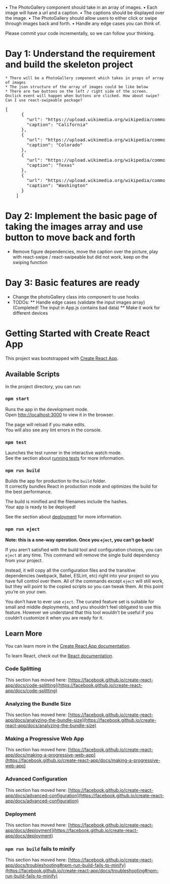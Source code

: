 • The PhotoGallery component should take in an array of images.
• Each image will have a url and a caption.
• The captions should be displayed over the image.
• The PhotoGallery should allow users to either click or swipe through images back and
forth.
• Handle any edge cases you can think of.

Please commit your code incrementally, so we can follow your thinking.

# Day 1: Understand the requirement and build the skeleton project
    * There will be a PhotoGallery component which takes in props of array of images
    * The json structure of the array of images could be like below
    * There are two buttons on the left / right side of the screen. Onclick event will happen when buttons are clicked. How about swipe? Can I use react-swipeable package?
  <pre>[
      {
        "url": "https://upload.wikimedia.org/wikipedia/commons/thumb/0/01/Flag_of_California.svg/150px-Flag_of_California.svg.png",
        "caption": "California"
      },
      {
        "url": "https://upload.wikimedia.org/wikipedia/commons/thumb/2/21/Flag_of_Colorado_designed_by_Andrew_Carlisle_Carson.svg/150px-Flag_of_Colorado_designed_by_Andrew_Carlisle_Carson.svg.png",
        "caption": "Colorado"
      },
      {
        "url": "https://upload.wikimedia.org/wikipedia/commons/thumb/f/f7/Flag_of_Texas.svg/150px-Flag_of_Texas.svg.png",
        "caption": "Texas"
      },
      {
        "url": "https://upload.wikimedia.org/wikipedia/commons/thumb/5/54/Flag_of_Washington.svg/168px-Flag_of_Washington.svg.png",
        "caption": "Washington"
      }
    ]
</pre>
    
# Day 2: Implement the basic page of taking the images array and use button to move back and forth
* Remove figure dependencies, move the caption over the picture, play with react-swipe / react-swipeable but did not work, keep on the swiping function

# Day 3: Basic features are ready
* Change the photoGallery class into component to use hooks
* TODOs: 
** Handle edge cases (validate the input images array) (Completed! The input in App.js contains bad data)
** Make it work for different devices

# Getting Started with Create React App

This project was bootstrapped with [Create React App](https://github.com/facebook/create-react-app).

## Available Scripts

In the project directory, you can run:

### `npm start`

Runs the app in the development mode.\
Open [http://localhost:3000](http://localhost:3000) to view it in the browser.

The page will reload if you make edits.\
You will also see any lint errors in the console.

### `npm test`

Launches the test runner in the interactive watch mode.\
See the section about [running tests](https://facebook.github.io/create-react-app/docs/running-tests) for more information.

### `npm run build`

Builds the app for production to the `build` folder.\
It correctly bundles React in production mode and optimizes the build for the best performance.

The build is minified and the filenames include the hashes.\
Your app is ready to be deployed!

See the section about [deployment](https://facebook.github.io/create-react-app/docs/deployment) for more information.

### `npm run eject`

**Note: this is a one-way operation. Once you `eject`, you can’t go back!**

If you aren’t satisfied with the build tool and configuration choices, you can `eject` at any time. This command will remove the single build dependency from your project.

Instead, it will copy all the configuration files and the transitive dependencies (webpack, Babel, ESLint, etc) right into your project so you have full control over them. All of the commands except `eject` will still work, but they will point to the copied scripts so you can tweak them. At this point you’re on your own.

You don’t have to ever use `eject`. The curated feature set is suitable for small and middle deployments, and you shouldn’t feel obligated to use this feature. However we understand that this tool wouldn’t be useful if you couldn’t customize it when you are ready for it.

## Learn More

You can learn more in the [Create React App documentation](https://facebook.github.io/create-react-app/docs/getting-started).

To learn React, check out the [React documentation](https://reactjs.org/).

### Code Splitting

This section has moved here: [https://facebook.github.io/create-react-app/docs/code-splitting](https://facebook.github.io/create-react-app/docs/code-splitting)

### Analyzing the Bundle Size

This section has moved here: [https://facebook.github.io/create-react-app/docs/analyzing-the-bundle-size](https://facebook.github.io/create-react-app/docs/analyzing-the-bundle-size)

### Making a Progressive Web App

This section has moved here: [https://facebook.github.io/create-react-app/docs/making-a-progressive-web-app](https://facebook.github.io/create-react-app/docs/making-a-progressive-web-app)

### Advanced Configuration

This section has moved here: [https://facebook.github.io/create-react-app/docs/advanced-configuration](https://facebook.github.io/create-react-app/docs/advanced-configuration)

### Deployment

This section has moved here: [https://facebook.github.io/create-react-app/docs/deployment](https://facebook.github.io/create-react-app/docs/deployment)

### `npm run build` fails to minify

This section has moved here: [https://facebook.github.io/create-react-app/docs/troubleshooting#npm-run-build-fails-to-minify](https://facebook.github.io/create-react-app/docs/troubleshooting#npm-run-build-fails-to-minify)
